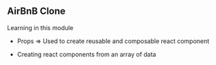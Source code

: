 ## AirBnB Clone

Learning in this module

- Props => Used to create reusable and composable react component

- Creating react components from an array of data